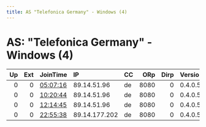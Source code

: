 ```yaml
---
title: AS "Telefonica Germany" - Windows (4)
---
```


# AS: "Telefonica Germany" - Windows (4)

|   Up |   Ext | JoinTime                                                                                            | IP            | CC   |   ORp |   Dirp | Version   | Contact   | Nickname   |   eFamMembers |
|-----:|------:|:----------------------------------------------------------------------------------------------------|:--------------|:-----|------:|-------:|:----------|:----------|:-----------|--------------:|
|    0 |     0 | [05:07:16](https://metrics.torproject.org/rs.html#details/9DA01091C449EAB6B5C7A3051AED18E6AE505212) | 89.14.51.96   | de   |  8080 |      0 | 0.4.0.5   | None      | BummBumm   |             1 |
|    0 |     0 | [10:20:44](https://metrics.torproject.org/rs.html#details/11E93826077D0A11F1BE8C7591CAD071E06644E1) | 89.14.51.96   | de   |  8080 |      0 | 0.4.0.5   | None      | BummBumm   |             1 |
|    0 |     0 | [12:14:45](https://metrics.torproject.org/rs.html#details/F74B0BE95D5D12BF66479958C6FE2033AA53E232) | 89.14.51.96   | de   |  8080 |      0 | 0.4.0.5   | None      | BummBumm   |             1 |
|    0 |     0 | [22:55:38](https://metrics.torproject.org/rs.html#details/758734276834211F085FBD49431826A28CAE95DF) | 89.14.177.202 | de   |  8080 |      0 | 0.4.0.5   | None      | BummBumm   |             1 |
